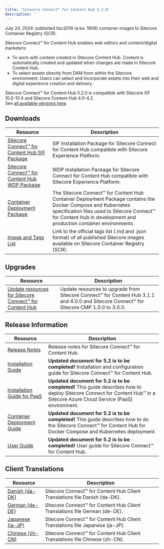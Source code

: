 ```yaml
---
title: 'Sitecore Connect™ for Content Hub 5.2.0'
description: ''
---
```


  <Alert variant='warning' mb={4}>
    <AlertIcon />
    July 24, 2024: published ltsc2019 (a.ka. 1809) container images to Sitecore Container Registry (SCR).
  </Alert>

Sitecore Connect™ for Content Hub enables web editors and content/digital marketers:

- To work with content created in Sitecore Content Hub. Content is automatically created and updated when changes are made in Sitecore Content Hub.
- To select assets directly from DAM from within the Sitecore environment. Users can select and Incorporate assets into their web and digital experience creation and delivery.

Sitecore Connect™ for Content Hub 5.2.0 is compatible with Sitecore XP 10.0-10.4 and Sitecore Content Hub 4.0-4.2.\
See [all available versions here](/downloads/Sitecore_Connect_for_Content_Hub).

## Downloads

| Resource                                                                                                                                                                                                                                                                                        | Description                                                                                                                                                                                                                        |
| ----------------------------------------------------------------------------------------------------------------------------------------------------------------------------------------------------------------------------------------------------------------------------------------------- | ---------------------------------------------------------------------------------------------------------------------------------------------------------------------------------------------------------------------------------- |
| [Sitecore Connect™ for Content Hub SIF Package](https://scdp.blob.core.windows.net/downloads/Sitecore%20Connect%20for%20Content%20Hub/5x/Sitecore%20Connect%20for%20Content%20Hub%20520/SIF%20Installation%20Scripts%20For%20Sitecore%20Connector%20Content%20Hub%205.2.96%20rev.%2000458.zip) | SIF Installation Package for Sitecore Connect for Content Hub compatible with Sitecore Experience Platform.                                                                                                                        |
| [Sitecore Connect™ for Content Hub WDP Package](https://scdp.blob.core.windows.net/downloads/Sitecore%20Connect%20for%20Content%20Hub/5x/Sitecore%20Connect%20for%20Content%20Hub%20520/Sitecore.Connector.ContentHub.WDP.5.2.96-r00458.5768.scwdp.zip)                                        | WDP Installation Package for Sitecore Connect for Content Hub compatible with Sitecore Experience Platform.                                                                                                                        |
| [Container Deployment Package](https://github.com/Sitecore/container-deployment/releases/tag/chub%2F5.2.96.00458.1318)                                                                                                                                                                          | The Sitecore Connect™ for Content Hub Container Deployment Package contains the Docker Compose and Kubernetes specification files used to Sitecore Connect™ for Content Hub in development and production container environments |
| [Image and Tags List](https://github.com/Sitecore/docker-images/tree/master/tags)                                                                                                                                                                                                               | Link to the official tags list (.md and .json format) of all published Sitecore images available on Sitecore Container Registry (SCR).                                                                                             |

## Upgrades

| Resource                                                                                                                           | Description                                                                                                                                 |
| ---------------------------------------------------------------------------------------------------------------------------------- | ------------------------------------------------------------------------------------------------------------------------------------------- |
| [Update resources for Sitecore Connect™ for Content Hub](/downloads/Resource_files_for_Modules/1x/Resource_files_for_Modules_100) | Update resources to upgrade from Sitecore Connect™ for Content Hub 3.1.1 and 4.0.0 and Sitecore Connect™ for Sitecore CMP 1.0.0 to 3.0.0. |

## Release Information

| Resource                                                                                                                                                                         | Description                                                                                                                                                                  |
| -------------------------------------------------------------------------------------------------------------------------------------------------------------------------------- | ---------------------------------------------------------------------------------------------------------------------------------------------------------------------------- |
| [Release Notes](/downloads/Sitecore_Connect_for_Content_Hub/5x/Sitecore_Connect_for_Content_Hub_520/Release_Notes)                                                               | Release notes for Sitecore Connect™ for Content Hub.                                                                                                                        |
| [Installation Guide](https://doc.sitecore.com/xp/en/developers/connect-for-ch/51/connect-for-content-hub/install-sitecore-connect-for-content-hub-on-prem.html)                  | **Updated document for 5.2 is to be completed!** Installation and configuration guide for Sitecore Connect™ for Content Hub.                                                |
| [Installation Guide for PaaS](https://doc.sitecore.com/xp/en/developers/connect-for-ch/51/connect-for-content-hub/installing-sitecore-connect-for-content-hub-on-paas.html)      | **Updated document for 5.2 is to be completed!** This guide describes how to deploy Sitecore Connect for Content Hub™ in a Sitecore Azure Cloud Service (PaaS) environment. |
| [Container Deployment Guide](https://doc.sitecore.com/xp/en/developers/connect-for-ch/51/connect-for-content-hub/installing-sitecore-connect-for-content-hub-on-containers.html) | **Updated document for 5.2 is to be completed!** This guide describes how to do the Sitecore Connect™ for Content Hub for Docker Compose and Kubernetes deployment.         |
| [User Guide](https://doc.sitecore.com/xp/en/developers/connect-for-ch/51/connect-for-content-hub/index-en.html)                                                                  | **Updated document for 5.2 is to be completed!** User guide for Sitecore Connect™ for Content Hub.                                                                          |

## Client Translations

| Resource                                                                                                                                                                                                                                     | Description                                                                   |
| -------------------------------------------------------------------------------------------------------------------------------------------------------------------------------------------------------------------------------------------- | ----------------------------------------------------------------------------- |
| [Danish (da-DK)](<https://scdp.blob.core.windows.net/downloads/Sitecore%20Connect%20for%20Content%20Hub/5x/Sitecore%20Connect%20for%20Content%20Hub%20520/Sitecore%20Connect%20for%20Content%20Hub%205.2.96%20rev.%2000458%20(da-DK).zip>)   | Sitecore Connect™ for Content Hub Client Translations file Danish (da-DK).   |
| [German (de-DE)](<https://scdp.blob.core.windows.net/downloads/Sitecore%20Connect%20for%20Content%20Hub/5x/Sitecore%20Connect%20for%20Content%20Hub%20520/Sitecore%20Connect%20for%20Content%20Hub%205.2.96%20rev.%2000458%20(de-DE).zip>)   | Sitecore Connect™ for Content Hub Client Translations file German (de-DE).   |
| [Japanese (ja-JP)](<https://scdp.blob.core.windows.net/downloads/Sitecore%20Connect%20for%20Content%20Hub/5x/Sitecore%20Connect%20for%20Content%20Hub%20520/Sitecore%20Connect%20for%20Content%20Hub%205.2.96%20rev.%2000458%20(ja-JP).zip>) | Sitecore Connect™ for Content Hub Client Translations file Japanese (ja-JP). |
| [Chinese (zh-CN)](<https://scdp.blob.core.windows.net/downloads/Sitecore%20Connect%20for%20Content%20Hub/5x/Sitecore%20Connect%20for%20Content%20Hub%20520/Sitecore%20Connect%20for%20Content%20Hub%205.2.96%20rev.%2000458%20(zh-CN).zip>)  | Sitecore Connect™ for Content Hub Client Translations file Chinese (zh-CN).  |
